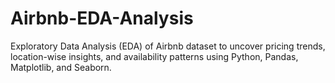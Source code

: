 # Airbnb-EDA-Analysis
Exploratory Data Analysis (EDA) of Airbnb dataset to uncover pricing trends, location-wise insights, and availability patterns using Python, Pandas, Matplotlib, and Seaborn.
